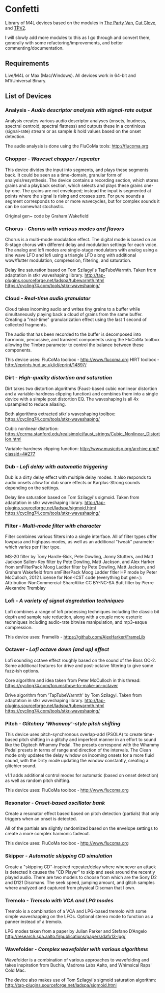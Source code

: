 # Confetti

Library of M4L devices based on the modules in [The Party Van](http://rodrigoconstanzo.com/the-party-van/), [Cut Glove](http://rodrigoconstanzo.com/cut-glove/), and [TPV2](https://github.com/rconstanzo/tpv2).

I will slowly add more modules to this as I go through and convert them, generally with some refactoring/improvements, and better commenting/documentation.

## Requirements

Live/M4L or Max (Mac/Windows).
All devices work in 64-bit and M1/Universal Binary.

## List of Devices

### **Analysis** - *Audio descriptor analysis with signal-rate output*
Analysis creates various audio descriptor analyses (onsets, loudness, spectral centroid, spectral flatness) and outputs these in a continious (signal-rate) stream or as sample & hold values based on the onset detection.

The audio analysis is done using the FluCoMa tools:
http://flucoma.org

### **Chopper** - *Waveset chopper / repeater*
This device divides the input into segments, and plays these segments back. It could be seen as a time-domain, granular form of analysis/resynthesis. The device contains a recording section, which stores grains and a playback section, which selects and plays these grains one-by-one. The grains are not enveloped;	instead the input is segmented at points where the signal is rising and crosses zero. For pure sounds a segment corresponds to one or more wavecycles,	but for complex sounds it can be somewhat stochastic.

Original gen~ code by	Graham Wakefield

### **Chorus** - *Chorus with various modes and flavors*
Chorus is a multi-mode modulation effect. The digital mode is based on an 8-stage chorus with different delay and modulation settings for each voice. The analog and lofi modes are single-stage modulators with analog using a sine wave LFO and lofi using a triangle LFO along with additional wow/flutter modulation, compression, filtering, and saturation.

Delay line saturation based on Tom Szilagyi's TapTubeWarmth. Taken from adaptation in stkr waveshaping library.
http://tap-plugins.sourceforge.net/ladspa/tubewarmth.html
https://cycling74.com/tools/stkr-waveshaping/

### **Cloud** - *Real-time audio granulator*
Cloud takes incoming audio and writes tiny grains to a buffer while simultaneously playing back a cloud of grains from the same buffer. Creating a "real-time" granularization effect using the last 1 second of collected fragments.

The audio that has been recorded to the buffer is decomposed into harmonic, percussive, and transient components using the FluCoMa toolbox allowing the Timbre parameter to control the balance between these components.

This device uses:
FluCoMa toolbox - http://www.flucoma.org
HIRT toolbox - http://eprints.hud.ac.uk/id/eprint/14897/

### **Dirt** - *High-quality distortion and saturation*
Dirt takes two distortion algorithms (Faust-based cubic nonlinear distortion and a variable-hardness clipping function) and combines them into a single device with a simple post distortion EQ. The waveshaping is all 4x upsampled to reduce aliasing.

Both algorithms extracted stkr's waveshaping toolbox:
https://cycling74.com/tools/stkr-waveshaping/

Cubic nonlinear distortion:
https://ccrma.stanford.edu/realsimple/faust_strings/Cubic_Nonlinear_Distortion.html

Variable-hardness clipping function:
http://www.musicdsp.org/archive.php?classid=4#277

### **Dub** - *Lofi delay with automatic triggering*
Dub is a dirty delay effect with multiple delay modes. It also responds to audio onsets allow for dub snare effects or Karplus-Strong sounds depending on the settings.

Delay line saturation based on Tom Szilagyi's sigmoid. Taken from adaptation in stkr waveshaping library.
http://tap-plugins.sourceforge.net/ladspa/sigmoid.html
https://cycling74.com/tools/stkr-waveshaping/

### **Filter** - *Multi-mode filter with character*
Filter combines various filters into a single interface. All of filter types offer lowpasa and highpass modes, as well as an additional "tweak" parameter which varies per filter type.

MS-20 filter by Tony Hardle-Bick, Pete Dowling, Jonny Stutters, and Matt Jackson
Sallen-Key filter by Pete Dowling, Matt Jackson, and Alex Harker from smFilterPack
Moog Ladder filter by Pete Dowling, Matt Jackson, and Graham Wakefield from smFilterPack
Moog Ladder fitler HP mode by Peter McCulloch, 2012 License for Non-ICST code (everything but gen~):
Attribution-NonCommercial-ShareAlike CC BY-NC-SA
Butt filter by Pierre Alexandre Tremblay

### **Lofi** - *A variety of signal degredation techniques*
Lofi combines a range of lofi processing techniques including the classic bit depth and sample rate reduction, along with a couple more esoteric techniques including audio-rate bitwise manipulation, and mp3-esque compression.

This device uses:
Framelib - https://github.com/AlexHarker/FrameLib

### **Octaver** - *Lofi octave down (and up) effect*
Lofi sounding octave effect roughly based on the sound of the Boss OC-2.
Some additional features for drive and post-octaive filtering to give some fuzz-ish options.

Core algorithm and idea taken from Peter McCulloch in this thread:
https://cycling74.com/forums/how-to-make-an-octaver

Drive algorithm from 'TapTubeWarmth' by Tom Szilagyi. Taken from adaptation in stkr waveshaping library.
http://tap-plugins.sourceforge.net/ladspa/tubewarmth.html
https://cycling74.com/tools/stkr-waveshaping/

### **Pitch** - *Glitchmy 'Whammy'-style pitch shifting*
This device uses pitch-synchronous overlap-add (PSOLA) to create time-based pitch shifting in a glitchy and imperfect manner in an effort to sound like the Digitech Whammy Pedal. The presets correspond with the Whammy Pedal presets in terms of range and direction of the intervals. The Clean mode only updates the delay window on incoming onsets for a more fluid sound, with the Dirty mode updating the window constantly, creating a glitchier sound.

v1.1 adds additional control modes for automatic (based on onset detection) as well as random pitch shifting.

This device uses:
FluCoMa toolbox - http://www.flucoma.org

### **Resonator** - *Onset-based oscillator bank*
Create a resonator effect based based on pitch detection (partials) that only triggers when an onset is detected.

All of the partials are slightly randomized based on the envelope settings to create a more complex harmonic fadeout.

This device uses:
FluCoMa toolbox - http://www.flucoma.org

### **Skipper** - *Automatic skipping CD simulation*
Create a "skipping CD"-inspired repeater/delay where whenever an attack is detected it causes the "CD Player" to skip and seek around the recently played audio. There are two models to choose from which are the Sony D2 and D121 Discmans. The seek speed, jumping amount, and glitch samples where analyzed and captured from physical Discman that I own.

### **Tremolo** - *Tremolo with VCA and LPG modes*
Tremolo is a combination of a VCA and LPG-based tremolo with some simple waveshapping on the LFOs.
Optional stereo mode to function as a panner instead of a tremolo.

LPG modes taken from a paper by Julian Parker and Stefano D’Angelo
http://research.spa.aalto.fi/publications/papers/dafx13-lpg/

### **Wavefolder** - *Complex wavefolder with various algorithms*
Wavefolder is a combination of various approaches to wavefolding and takes inspiration from Buchla, Madrona Labs Aalto, and Whimsical Raps' Cold Mac.

The device also makes use of Tom Szilagyi's sigmoid saturation algorithm:
http://tap-plugins.sourceforge.net/ladspa/sigmoid.html
